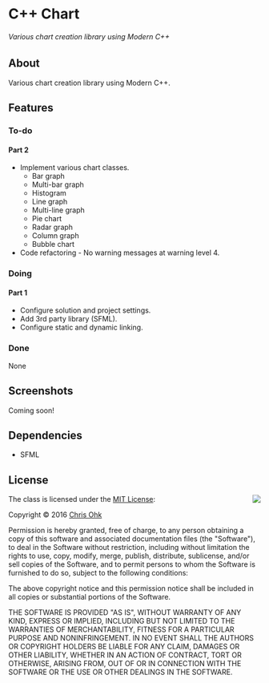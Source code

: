 # C++ Chart

###### Various chart creation library using Modern C++

## About

Various chart creation library using Modern C++.

## Features

### To-do

#### Part 2

* Implement various chart classes.
  * Bar graph
  * Multi-bar graph
  * Histogram
  * Line graph
  * Multi-line graph
  * Pie chart
  * Radar graph
  * Column graph
  * Bubble chart
* Code refactoring - No warning messages at warning level 4.

### Doing

#### Part 1

* Configure solution and project settings.
* Add 3rd party library (SFML).
* Configure static and dynamic linking.

### Done

None

## Screenshots

Coming soon!

## Dependencies

* SFML

## License

<img align="right" src="http://opensource.org/trademarks/opensource/OSI-Approved-License-100x137.png">

The class is licensed under the [MIT License](http://opensource.org/licenses/MIT):

Copyright &copy; 2016 [Chris Ohk](http://www.github.com/utiLForever)

Permission is hereby granted, free of charge, to any person obtaining a copy of this software and associated documentation files (the "Software"), to deal in the Software without restriction, including without limitation the rights to use, copy, modify, merge, publish, distribute, sublicense, and/or sell copies of the Software, and to permit persons to whom the Software is furnished to do so, subject to the following conditions:

The above copyright notice and this permission notice shall be included in all copies or substantial portions of the Software.

THE SOFTWARE IS PROVIDED "AS IS", WITHOUT WARRANTY OF ANY KIND, EXPRESS OR IMPLIED, INCLUDING BUT NOT LIMITED TO THE WARRANTIES OF MERCHANTABILITY, FITNESS FOR A PARTICULAR PURPOSE AND NONINFRINGEMENT. IN NO EVENT SHALL THE AUTHORS OR COPYRIGHT HOLDERS BE LIABLE FOR ANY CLAIM, DAMAGES OR OTHER LIABILITY, WHETHER IN AN ACTION OF CONTRACT, TORT OR OTHERWISE, ARISING FROM, OUT OF OR IN CONNECTION WITH THE SOFTWARE OR THE USE OR OTHER DEALINGS IN THE SOFTWARE.